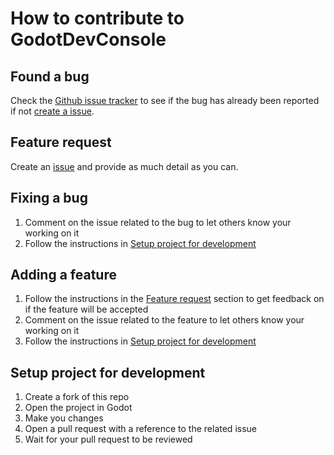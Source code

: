 # How to contribute to GodotDevConsole

## Found a bug
Check the [Github issue tracker](https://github.com/Logtism/godotdevconsole/issues) to see if the bug has already been reported if not [create a issue](https://github.com/Logtism/godotdevconsole/issues/new).

## Feature request
Create an [issue](https://github.com/Logtism/godotdevconsole/issues/new) and provide as much detail as you can.

## Fixing a bug
1. Comment on the issue related to the bug to let others know your working on it
2. Follow the instructions in [Setup project for development](#setup-project-for-development)

## Adding a feature
1. Follow the instructions in the [Feature request](#feature-request) section to get feedback on if the feature will be accepted
2. Comment on the issue related to the feature to let others know your working on it
3. Follow the instructions in [Setup project for development](#setup-project-for-development)

## Setup project for development
1. Create a fork of this repo
2. Open the project in Godot
3. Make you changes
4. Open a pull request with a reference to the related issue
5. Wait for your pull request to be reviewed
